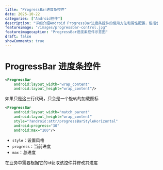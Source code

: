 ```yaml
---
title: "ProgressBar进度条控件"
date: 2025-10-22
categories: ["Android控件"]
description: "详细介绍Android ProgressBar进度条控件的使用方法和属性配置，包括水平和圆形进度条"
featureimage: "/images/progressbar-control.jpg"
featureimagecaption: "ProgressBar进度条控件示意图"
draft: false
showComments: true
---
```


# ProgressBar 进度条控件

```xml
<ProgressBar  
    android:layout_width="wrap_content"  
    android:layout_height="wrap_content"/>
```

如果只是这三行代码，只会是一个旋转的加载图标

```xml
<ProgressBar  
    android:layout_width="match_parent"  
    android:layout_height="wrap_content"  
    style="?android:attr/progressBarStyleHorizontal"  
    android:progress="30"  
    android:max="100"/>
```

- `style`：设置风格
- `progress`：当前进度
- `max`：总进度

在业务中需要根据它的id获取该控件并修改其进度
